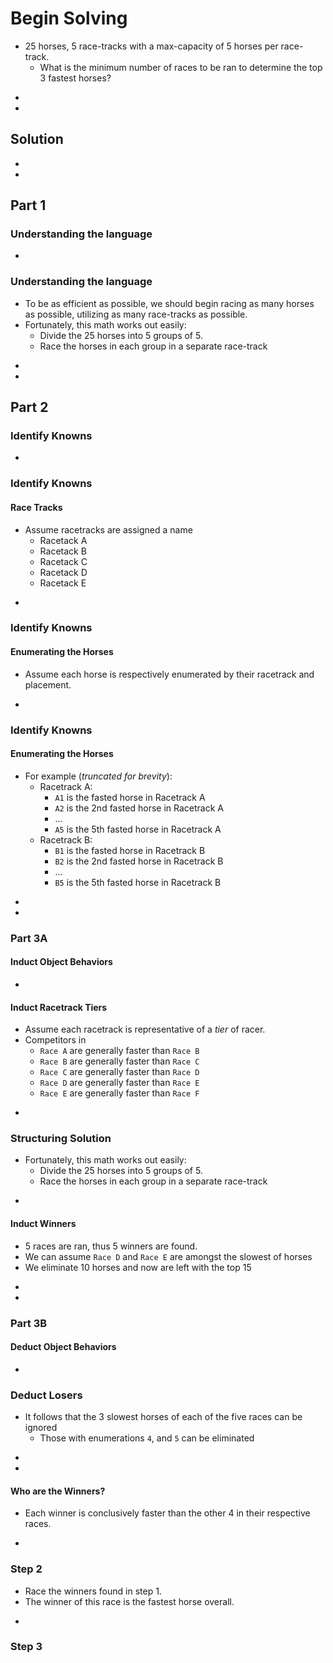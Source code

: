 # Begin Solving
* 25 horses, 5 race-tracks with a max-capacity of 5 horses per race-track.
    * What is the minimum number of races to be ran to determine the top 3 fastest horses?







-
-
## Solution





-
-
## Part 1 
### Understanding the language

-
### Understanding the language
* To be as efficient as possible, we should begin racing as many horses as possible, utilizing as many race-tracks as possible.
* Fortunately, this math works out easily:
    * Divide the 25 horses into 5 groups of 5.
    * Race the horses in each group in a separate race-track





-
-
## Part 2
### Identify Knowns




-
### Identify Knowns
#### Race Tracks
* Assume racetracks are assigned a name
    * Racetack A
    * Racetack B
    * Racetack C
    * Racetack D
    * Racetack E





-
### Identify Knowns
#### Enumerating the Horses
* Assume each horse is respectively enumerated by their racetrack and placement.


-
### Identify Knowns
#### Enumerating the Horses
* For example (_truncated for brevity_):
    * Racetrack A:
        * `A1` is the fasted horse in Racetrack A
        * `A2` is the 2nd fasted horse in Racetrack A
        * ...
        * `A5` is the 5th fasted horse in Racetrack A
    * Racetrack B:
        * `B1` is the fasted horse in Racetrack B
        * `B2` is the 2nd fasted horse in Racetrack B
        * ...
        * `B5` is the 5th fasted horse in Racetrack B












-
-
### Part 3A
#### Induct Object Behaviors



-
#### Induct Racetrack Tiers
* Assume each racetrack is representative of a _tier_ of racer.
* Competitors in
    * `Race A` are generally faster than `Race B`
    * `Race B` are generally faster than `Race C`
    * `Race C` are generally faster than `Race D`
    * `Race D` are generally faster than `Race E`
    * `Race E` are generally faster than `Race F`




-
### Structuring Solution 
* Fortunately, this math works out easily:
    * Divide the 25 horses into 5 groups of 5.
    * Race the horses in each group in a separate race-track


-
#### Induct Winners
* 5 races are ran, thus 5 winners are found.
* We can assume `Race D` and `Race E` are amongst the slowest of horses
* We eliminate 10 horses and now are left with the top 15










-
-
### Part 3B
#### Deduct Object Behaviors


-
### Deduct Losers
* It follows that the 3 slowest horses of each of the five races can be ignored
    * Those with enumerations `4`, and `5` can be eliminated



-
-
#### Who are the Winners?
* Each winner is conclusively faster than the other 4 in their respective races.





-
### Step 2
* Race the winners found in step 1.
* The winner of this race is the fastest horse overall.



-
### Step 3


